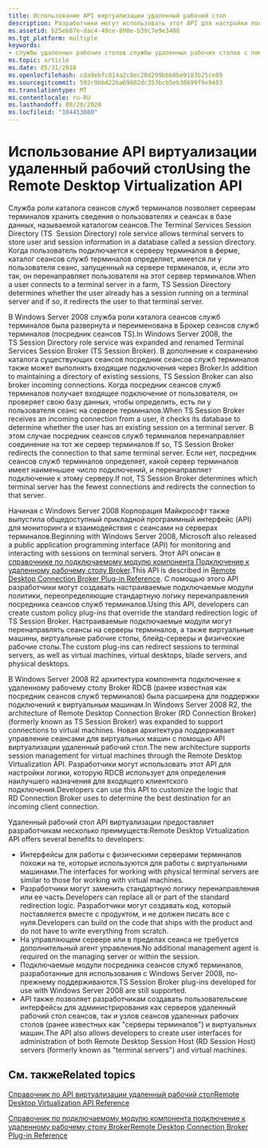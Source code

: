 ```yaml
---
title: Использование API виртуализации удаленный рабочий стол
description: Разработчики могут использовать этот API для настройки логики, которую RDCB использует для определения наилучшего назначения для входящего клиентского подключения.
ms.assetid: b25eb87e-dac4-49ce-890e-b39c7e9e3408
ms.tgt_platform: multiple
keywords:
- службы удаленных рабочих столов службы удаленных рабочих столов с помощью API виртуализации
ms.topic: article
ms.date: 05/31/2018
ms.openlocfilehash: cda9ebfc014a2c8ec20d299bbb8be9183b25ce89
ms.sourcegitcommit: 592c9bbd22ba69802dc353bcb5eb30699f9e9403
ms.translationtype: MT
ms.contentlocale: ru-RU
ms.lasthandoff: 08/20/2020
ms.locfileid: "104413080"
---
```

# <a name="using-the-remote-desktop-virtualization-api"></a><span data-ttu-id="0c936-104">Использование API виртуализации удаленный рабочий стол</span><span class="sxs-lookup"><span data-stu-id="0c936-104">Using the Remote Desktop Virtualization API</span></span>

<span data-ttu-id="0c936-105">Служба роли каталога сеансов служб терминалов позволяет серверам терминалов хранить сведения о пользователях и сеансах в базе данных, называемой каталогом сеансов.</span><span class="sxs-lookup"><span data-stu-id="0c936-105">The Terminal Services Session Directory (TS  Session Directory) role service allows terminal servers to store user and session information in a database called a session directory.</span></span> <span data-ttu-id="0c936-106">Когда пользователь подключается к серверу терминалов в ферме, каталог сеансов служб терминалов определяет, имеется ли у пользователя сеанс, запущенный на сервере терминалов, и, если это так, он перенаправляет пользователя на этот сервер терминалов.</span><span class="sxs-lookup"><span data-stu-id="0c936-106">When a user connects to a terminal server in a farm, TS Session Directory determines whether the user already has a session running on a terminal server and if so, it redirects the user to that terminal server.</span></span>

<span data-ttu-id="0c936-107">В Windows Server 2008 служба роли каталога сеансов служб терминалов была развернута и переименована в Брокер сеансов служб терминалов (посредник сеансов TS).</span><span class="sxs-lookup"><span data-stu-id="0c936-107">In Windows Server 2008, the TS Session Directory role service was expanded and renamed Terminal Services Session Broker (TS Session Broker).</span></span> <span data-ttu-id="0c936-108">В дополнение к сохранению каталога существующих сеансов посредник сеансов служб терминалов также может выполнять входящие подключения через Broker.</span><span class="sxs-lookup"><span data-stu-id="0c936-108">In addition to maintaining a directory of existing sessions, TS Session Broker can also broker incoming connections.</span></span> <span data-ttu-id="0c936-109">Когда посредник сеансов служб терминалов получает входящее подключение от пользователя, он проверяет свою базу данных, чтобы определить, есть ли у пользователя сеанс на сервере терминалов.</span><span class="sxs-lookup"><span data-stu-id="0c936-109">When TS Session Broker receives an incoming connection from a user, it checks its database to determine whether the user has an existing session on a terminal server.</span></span> <span data-ttu-id="0c936-110">В этом случае посредник сеансов служб терминалов перенаправляет соединение на тот же сервер терминалов.</span><span class="sxs-lookup"><span data-stu-id="0c936-110">If so, TS Session Broker redirects the connection to that same terminal server.</span></span> <span data-ttu-id="0c936-111">Если нет, посредник сеансов служб терминалов определяет, какой сервер терминалов имеет наименьшее число подключений, и перенаправляет подключение к этому серверу.</span><span class="sxs-lookup"><span data-stu-id="0c936-111">If not, TS Session Broker determines which terminal server has the fewest connections and redirects the connection to that server.</span></span>

<span data-ttu-id="0c936-112">Начиная с Windows Server 2008 Корпорация Майкрософт также выпустила общедоступный прикладной программный интерфейс (API) для мониторинга и взаимодействия с сеансами на серверах терминалов.</span><span class="sxs-lookup"><span data-stu-id="0c936-112">Beginning with Windows Server 2008, Microsoft also released a public application programming interface (API) for monitoring and interacting with sessions on terminal servers.</span></span> <span data-ttu-id="0c936-113">Этот API описан в [справочнике по подключаемому модулю компонента Подключение к удаленному рабочему столу Broker](/windows/desktop/TermServ/terminal-services-virtualization-api-reference).</span><span class="sxs-lookup"><span data-stu-id="0c936-113">This API is described in [Remote Desktop Connection Broker Plug-in Reference](/windows/desktop/TermServ/terminal-services-virtualization-api-reference).</span></span> <span data-ttu-id="0c936-114">С помощью этого API разработчики могут создавать настраиваемые подключаемые модули политики, переопределяющие стандартную логику перенаправления посредника сеансов служб терминалов.</span><span class="sxs-lookup"><span data-stu-id="0c936-114">Using this API, developers can create custom policy plug-ins that override the standard redirection logic of TS Session Broker.</span></span> <span data-ttu-id="0c936-115">Настраиваемые подключаемые модули могут перенаправлять сеансы на серверы терминалов, а также виртуальные машины, виртуальные рабочие столы, блейд-серверы и физические рабочие столы.</span><span class="sxs-lookup"><span data-stu-id="0c936-115">The custom plug-ins can redirect sessions to terminal servers, as well as virtual machines, virtual desktops, blade servers, and physical desktops.</span></span>

<span data-ttu-id="0c936-116">В Windows Server 2008 R2 архитектура компонента подключение к удаленному рабочему столу Broker RDCB (ранее известная как посредник сеансов служб терминалов) была расширена для поддержки подключений к виртуальным машинам.</span><span class="sxs-lookup"><span data-stu-id="0c936-116">In Windows Server 2008 R2, the architecture of Remote Desktop Connection Broker (RD Connection Broker) (formerly known as TS Session Broker) was expanded to support connections to virtual machines.</span></span> <span data-ttu-id="0c936-117">Новая архитектура поддерживает управление сеансами для виртуальных машин с помощью API виртуализации удаленный рабочий стол.</span><span class="sxs-lookup"><span data-stu-id="0c936-117">The new architecture supports session management for virtual machines through the Remote Desktop Virtualization API.</span></span> <span data-ttu-id="0c936-118">Разработчики могут использовать этот API для настройки логики, которую RDCB использует для определения наилучшего назначения для входящего клиентского подключения.</span><span class="sxs-lookup"><span data-stu-id="0c936-118">Developers can use this API to customize the logic that RD Connection Broker uses to determine the best destination for an incoming client connection.</span></span>

<span data-ttu-id="0c936-119">Удаленный рабочий стол API виртуализации предоставляет разработчикам несколько преимуществ:</span><span class="sxs-lookup"><span data-stu-id="0c936-119">Remote Desktop Virtualization API offers several benefits to developers:</span></span>

-   <span data-ttu-id="0c936-120">Интерфейсы для работы с физическими серверами терминалов похожи на те, которые используются для работы с виртуальными машинами.</span><span class="sxs-lookup"><span data-stu-id="0c936-120">The interfaces for working with physical terminal servers are similar to those for working with virtual machines.</span></span>
-   <span data-ttu-id="0c936-121">Разработчики могут заменить стандартную логику перенаправления или ее часть.</span><span class="sxs-lookup"><span data-stu-id="0c936-121">Developers can replace all or part of the standard redirection logic.</span></span> <span data-ttu-id="0c936-122">Разработчики могут создавать код, который поставляется вместе с продуктом, и не должен писать все с нуля.</span><span class="sxs-lookup"><span data-stu-id="0c936-122">Developers can build on the code that ships with the product and do not have to write everything from scratch.</span></span>
-   <span data-ttu-id="0c936-123">На управляющем сервере или в пределах сеанса не требуется дополнительный агент управления.</span><span class="sxs-lookup"><span data-stu-id="0c936-123">No additional management agent is required on the managing server or within the session.</span></span>
-   <span data-ttu-id="0c936-124">Подключаемые модули посредника сеансов служб терминалов, разработанные для использования с Windows Server 2008, по-прежнему поддерживаются.</span><span class="sxs-lookup"><span data-stu-id="0c936-124">TS Session Broker plug-ins developed for use with Windows Server 2008 are still supported.</span></span>
-   <span data-ttu-id="0c936-125">API также позволяет разработчикам создавать пользовательские интерфейсы для администрирования как серверов удаленный рабочий стол сеансов, так и узлов сеансов удаленных рабочих столов (ранее известных как "серверы терминалов") и виртуальных машин.</span><span class="sxs-lookup"><span data-stu-id="0c936-125">The API also allows developers to create user interfaces for administration of both Remote Desktop Session Host (RD Session Host) servers (formerly known as "terminal servers") and virtual machines.</span></span>

## <a name="related-topics"></a><span data-ttu-id="0c936-126">См. также</span><span class="sxs-lookup"><span data-stu-id="0c936-126">Related topics</span></span>

<dl> <dt>

[<span data-ttu-id="0c936-127">Справочник по API виртуализации удаленный рабочий стол</span><span class="sxs-lookup"><span data-stu-id="0c936-127">Remote Desktop Virtualization API Reference</span></span>](terminal-services-virtualization-api-reference.md)
</dt> <dt>

[<span data-ttu-id="0c936-128">Справочник по подключаемому модулю компонента подключение к удаленному рабочему столу Broker</span><span class="sxs-lookup"><span data-stu-id="0c936-128">Remote Desktop Connection Broker Plug-in Reference</span></span>](/windows/desktop/TermServ/terminal-services-virtualization-api-reference)
</dt> </dl>

 

 